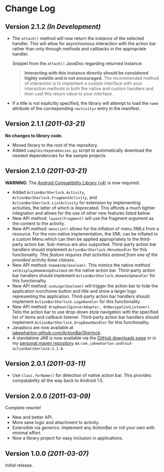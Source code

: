 Change Log
===============================================================================

Version 2.1.2 *(In Development)*
--------------------------------

 * The `attach()` method will now return the instance of the selected handler.
   This will allow for asynchronous interaction with the action bar rather than
   only through methods and callbacks in the appropriate handler.
   
   Snippet from the `attach()` JavaDoc regarding returned instance:
   
   > **Interacting with this instance directly should be considered highly
   > volatile and is not encouraged.** The recommended method of interaction is
   > to implement a custom interface with your interaction methods in both the
   > native and custom handlers and then cast this return value to your
   > interface.
 * If a title is not explicitly specified, the library will attempt to load the
   `name` attribute of the corresponding `<activity>` entry in the manifest.


Version 2.1.1 *(2011-03-21)*
----------------------------

**No changes to library code.**

 * Moved library to the root of the repository.
 * Added `samples/dependencies.py` script to automatically download the needed
   dependencies for the sample projects.


Version 2.1.0 *(2011-03-21)*
----------------------------

**WARNING**: The [Android Compatibility Library (v4)][1] is now required.

 * Added `ActionBarSherlock.Activity`, `ActionBarSherlock.FragmentActivity`,
   and `ActionBarSherlock.ListActivity` for extension by implementing
   activities, the latter of which is deprecated. This affords a much tighter
   integration and allows for the use of other new features listed below.
 * New API method: `layout(Fragment)` will use the fragment argument as the
   content to the activity.
 * New API method: `menu(int)` allows for the inflation of menu XMLs from a
   resource. For the non-native implementation, the XML can be inflated to a
   custom Menu which can then be applied appropriately to the third-party
   action bar. Sub-menus are also supported. Third-party action bar handlers
   should implement `ActionBarSherlock.MenuHandler` for this functionality.
   *This feature requires that activities extend from one of the provided
   activity base classes.*
 * New API method: `homeAsUp(boolean)`. This mimics the native method
   `setDisplayHomeAsUpEnalbed` on the native action bar. Third-party action bar
   handlers should implement `ActionBarSherlock.HomeAsUpHandler` for this
   functionality.
 * New API method: `useLogo(boolean)` will trigger the action bar to hide the
   application icon/home button and title and show a larger logo representing
   the application. Third-party action bar handlers should implement
   `ActionBarSherlock.LogoHandler` for this functionality.
 * New API method: `dropDown(SpinnerAdapter, OnNavigationListener)`. Tells the
   action bar to use drop-down style navigation with the specified list of
   items and callback listener. Third-party action bar handlers should
   implement `ActionBarSherlock.DropDownHandler` for this functionality.
 * Javadocs are now available at [jakewharton.github.com/ActionBarSherlock][2].
 * A standalone JAR is now available via the [GitHub downloads page][3] or in my
   [personal maven repository][4] as
   `com.jakewharton:android-actionbarsherlock:2.1.0`.


Version 2.0.1 *(2011-03-11)*
----------------------------

 * Use `Class.forName()` for detection of native action bar. This provides
   compatability all the way back to Android 1.5.


Version 2.0.0 *(2011-03-09)*
----------------------------
Complete rewrite!

 * New and better API.
 * More sane logic and attachment to activity.
 * Extensible via generics. Implement any ActionBar or roll your own with
   minimal effort.
 * Now a library project for easy inclusion in applications.


Version 1.0.0 *(2011-03-07)*
----------------------------
Initial release.





 [1]: http://android-developers.blogspot.com/2011/03/fragments-for-all.html
 [2]: http://jakewharton.github.com/ActionBarSherlock/
 [3]: https://github.com/JakeWharton/ActionBarSherlock/downloads
 [4]: http://repository.jakewharton.com
